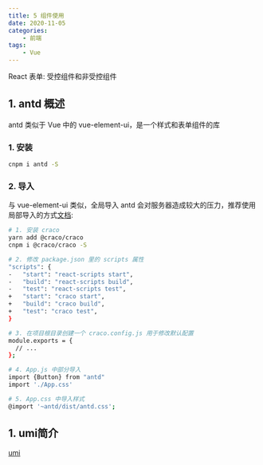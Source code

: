 ```yaml
---
title: 5 组件使用
date: 2020-11-05
categories:
    - 前端
tags:
	- Vue
---
```

React 表单: 受控组件和非受控组件
<!-- more -->

## 1. antd 概述
antd 类似于 Vue 中的 vue-element-ui，是一个样式和表单组件的库

### 1. 安装

```bash
cnpm i antd -S
```

### 2. 导入
与 vue-element-ui 类似，全局导入 antd 会对服务器造成较大的压力，推荐使用局部导入的方式[文档](https://ant.design/docs/react/use-with-create-react-app-cn):

```bash
# 1. 安装 craco
yarn add @craco/craco
cnpm i @craco/craco -S

# 2. 修改 package.json 里的 scripts 属性
"scripts": {
-   "start": "react-scripts start",
-   "build": "react-scripts build",
-   "test": "react-scripts test",
+   "start": "craco start",
+   "build": "craco build",
+   "test": "craco test",
}

# 3. 在项目根目录创建一个 craco.config.js 用于修改默认配置
module.exports = {
  // ...
};

# 4. App.js 中部分导入
import {Button} from "antd"
import './App.css'

# 5. App.css 中导入样式
@import '~antd/dist/antd.css';
```


## 1. umi简介
[umi](https://umijs.org/zh-CN/docs) 
